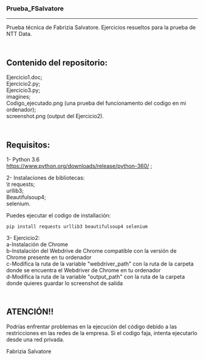 ### __Prueba_FSalvatore__ 
***            
Prueba técnica de Fabrizia Salvatore. Ejercicios resueltos para la prueba de NTT Data.
   
\
__Contenido del repositorio:__   
---             
Ejercicio1.doc;  
Ejercicio2.py;  
Ejercicio3.py;  
imagines;  
Codigo_ejecutado.png (una prueba del funcionamento del codigo en mi ordenador);  
screenshot.png (output del Ejercicio2).   

\
__Requisitos:__  
---             
1- Python 3.6  
https://www.python.org/downloads/release/python-360/ ;  
   
2- Instalaciones de bibliotecas:  
\t requests;  
   urllib3;  
   Beautifulsoup4;   
   selenium.  
  	          
Puedes ejecutar el codigo de installación:   
   
```shell
pip install requests urllib3 beautifulsoup4 selenium
```
        
3- Ejercicio2:  
   a-Instalación de Chrome  
   b-Instalación del Webdrive de Chrome compatible con la versión de Chrome presente en tu ordenador   
   c-Modifica la ruta de la variable "webdriver_path" con la ruta de la carpeta donde se encuentra el Webdriver de Chrome en tu ordenador  
   d-Modifica la ruta de la variable "output_path" con la ruta de la carpeta donde quieres guardar lo screenshot de salida  

\
__ATENCIÓN!!__  
---           
Podrías enfrentar problemas en la ejecución del código debido a las restricciones en las redes de la empresa. Si el codigo faja, 
intenta ejecutarlo desde una red privada.   
          
Fabrizia Salvatore
